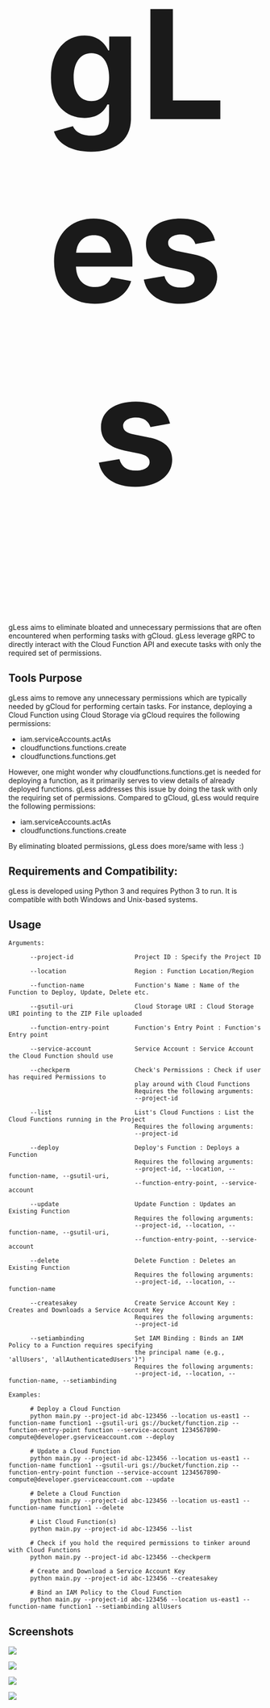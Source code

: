 <h1 align="center" style="font-size: 300px;">gLess</h1>

gLess aims to eliminate bloated and unnecessary permissions that are often encountered when performing tasks with gCloud. gLess leverage gRPC to directly interact with the Cloud Function API and execute tasks with only the required set of permissions.

## Tools Purpose

gLess aims to remove any unnecessary permissions which are typically needed by gCloud for performing certain tasks. For instance, deploying a Cloud Function using Cloud Storage via gCloud requires the following permissions:

- iam.serviceAccounts.actAs
- cloudfunctions.functions.create
- cloudfunctions.functions.get

However, one might wonder why cloudfunctions.functions.get is needed for deploying a function, as it primarily serves to view details of already deployed functions. gLess addresses this issue by doing the task with only the requiring set of permissions. Compared to gCloud, gLess would require the following permissions:

- iam.serviceAccounts.actAs
- cloudfunctions.functions.create

By eliminating bloated permissions, gLess does more/same with less :)

## Requirements and Compatibility:
gLess is developed using Python 3 and requires Python 3 to run. It is compatible with both Windows and Unix-based systems.

## Usage

```
Arguments:

      --project-id                 Project ID : Specify the Project ID
      
      --location                   Region : Function Location/Region
      
      --function-name              Function's Name : Name of the Function to Deploy, Update, Delete etc.
      
      --gsutil-uri                 Cloud Storage URI : Cloud Storage URI pointing to the ZIP File uploaded 
      
      --function-entry-point       Function's Entry Point : Function's Entry point
      
      --service-account            Service Account : Service Account the Cloud Function should use
      
      --checkperm                  Check's Permissions : Check if user has required Permissions to 
                                   play around with Cloud Functions
                                   Requires the following arguments:
                                   --project-id
      
      --list                       List's Cloud Functions : List the Cloud Functions running in the Project 
                                   Requires the following arguments:
                                   --project-id
      
      --deploy                     Deploy's Function : Deploys a Function
                                   Requires the following arguments:
                                   --project-id, --location, --function-name, --gsutil-uri, 
                                   --function-entry-point, --service-account
      
      --update                     Update Function : Updates an Existing Function 
                                   Requires the following arguments:
                                   --project-id, --location, --function-name, --gsutil-uri, 
                                   --function-entry-point, --service-account
      
      --delete                     Delete Function : Deletes an Existing Function
                                   Requires the following arguments:  
                                   --project-id, --location, --function-name    
      
      --createsakey                Create Service Account Key : Creates and Downloads a Service Account Key
                                   Requires the following arguments:
                                   --project-id
                                   
      --setiambinding              Set IAM Binding : Binds an IAM Policy to a Function requires specifying 
                                   the principal name (e.g., 'allUsers', 'allAuthenticatedUsers')")
                                   Requires the following arguments:
                                   --project-id, --location, --function-name, --setiambinding                              
    
Examples:

      # Deploy a Cloud Function
      python main.py --project-id abc-123456 --location us-east1 --function-name function1 --gsutil-uri gs://bucket/function.zip --function-entry-point function --service-account 1234567890-compute@developer.gserviceaccount.com --deploy
      
      # Update a Cloud Function
      python main.py --project-id abc-123456 --location us-east1 --function-name function1 --gsutil-uri gs://bucket/function.zip --function-entry-point function --service-account 1234567890-compute@developer.gserviceaccount.com --update
      
      # Delete a Cloud Function
      python main.py --project-id abc-123456 --location us-east1 --function-name function1 --delete
      
      # List Cloud Function(s)
      python main.py --project-id abc-123456 --list
      
      # Check if you hold the required permissions to tinker around with Cloud Functions
      python main.py --project-id abc-123456 --checkperm
      
      # Create and Download a Service Account Key
      python main.py --project-id abc-123456 --createsakey
      
      # Bind an IAM Policy to the Cloud Function
      python main.py --project-id abc-123456 --location us-east1 --function-name function1 --setiambinding allUsers
```

## Screenshots
<p><img src="https://github.com/anrbn/GCP-Attack-Defense/tree/main/images/CloudFunction/PrivEsc-via-CloudFunction/36.png"></p>
<p><img src="https://github.com/anrbn/GCP-Attack-Defense/tree/main/images/CloudFunction/PrivEsc-via-CloudFunction/37.png"></p>
<p><img src="https://github.com/anrbn/GCP-Attack-Defense/tree/main/images/CloudFunction/PrivEsc-via-CloudFunction/22.png"></p>
<p><img src="https://github.com/anrbn/GCP-Attack-Defense/tree/main/images/CloudFunction/PrivEsc-via-CloudFunction/38.png"></p>



